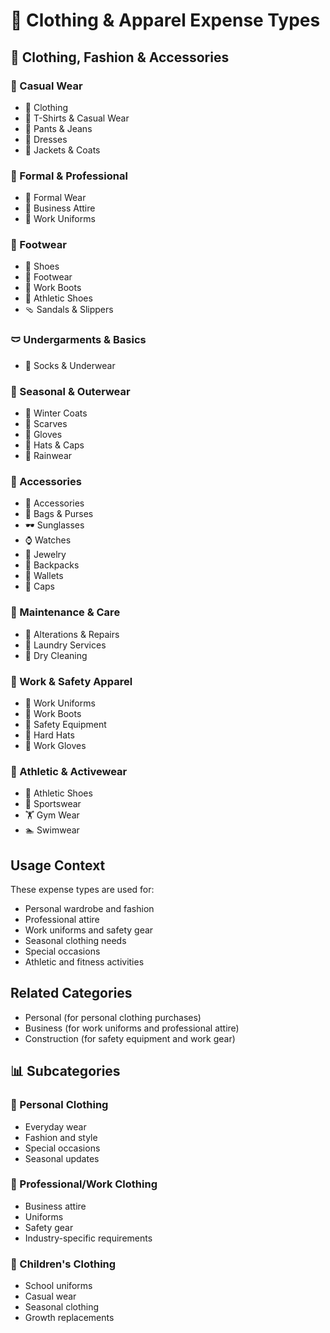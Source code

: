# 👔 Clothing & Apparel Expense Types

## 👗 Clothing, Fashion & Accessories

### 👕 Casual Wear
- 👕 Clothing
- 👕 T-Shirts & Casual Wear
- 👖 Pants & Jeans
- 👗 Dresses
- 🧥 Jackets & Coats

### 👔 Formal & Professional
- 👔 Formal Wear
- 👔 Business Attire
- 🦺 Work Uniforms

### 👞 Footwear
- 👞 Shoes
- 👞 Footwear
- 🥾 Work Boots
- 👟 Athletic Shoes
- 🩴 Sandals & Slippers

### 🩲 Undergarments & Basics
- 🧦 Socks & Underwear

### 🧥 Seasonal & Outerwear
- 🧥 Winter Coats
- 🧣 Scarves
- 🧤 Gloves
- 👒 Hats & Caps
- 🌂 Rainwear

### 👜 Accessories
- 👔 Accessories
- 👜 Bags & Purses
- 🕶️ Sunglasses
- ⌚ Watches
- 💍 Jewelry
- 🎒 Backpacks
- 👛 Wallets
- 🧢 Caps

### 🧺 Maintenance & Care
- 🧵 Alterations & Repairs
- 🧺 Laundry Services
- 👔 Dry Cleaning

### 🦺 Work & Safety Apparel
- 🦺 Work Uniforms
- 🥾 Work Boots
- 🦺 Safety Equipment
- 👷 Hard Hats
- 🧤 Work Gloves

### 🏃 Athletic & Activewear
- 👟 Athletic Shoes
- 🏃 Sportswear
- 🏋️ Gym Wear
- 🏊 Swimwear

## Usage Context
These expense types are used for:
- Personal wardrobe and fashion
- Professional attire
- Work uniforms and safety gear
- Seasonal clothing needs
- Special occasions
- Athletic and fitness activities

## Related Categories
- Personal (for personal clothing purchases)
- Business (for work uniforms and professional attire)
- Construction (for safety equipment and work gear)

## 📊 Subcategories

### 👕 Personal Clothing
- Everyday wear
- Fashion and style
- Special occasions
- Seasonal updates

### 💼 Professional/Work Clothing
- Business attire
- Uniforms
- Safety gear
- Industry-specific requirements

### 👶 Children's Clothing
- School uniforms
- Casual wear
- Seasonal clothing
- Growth replacements
